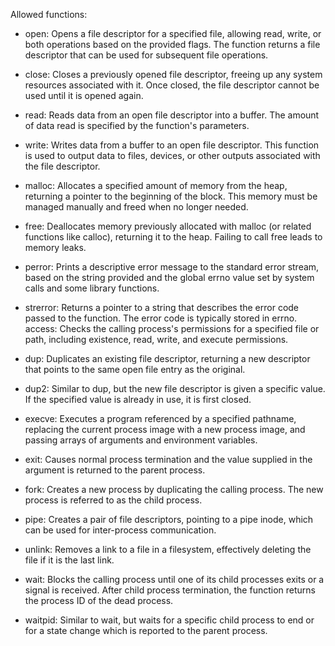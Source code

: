 Allowed functions:

- open: Opens a file descriptor for a specified file, allowing read, write, or both operations based on the provided flags. The function returns a file descriptor that can be used for subsequent file operations.

- close: Closes a previously opened file descriptor, freeing up any system resources associated with it. Once closed, the file descriptor cannot be used until it is opened again.

- read: Reads data from an open file descriptor into a buffer. The amount of data read is specified by the function's parameters.

- write: Writes data from a buffer to an open file descriptor. This function is used to output data to files, devices, or other outputs associated with the file descriptor.

- malloc: Allocates a specified amount of memory from the heap, returning a pointer to the beginning of the block. This memory must be managed manually and freed when no longer needed.

- free: Deallocates memory previously allocated with malloc (or related functions like calloc), returning it to the heap. Failing to call free leads to memory leaks.

- perror: Prints a descriptive error message to the standard error stream, based on the string provided and the global errno value set by system calls and some library functions.

- strerror: Returns a pointer to a string that describes the error code passed to the function. The error code is typically stored in errno.
access: Checks the calling process's permissions for a specified file or path, including existence, read, write, and execute permissions.

- dup: Duplicates an existing file descriptor, returning a new descriptor that points to the same open file entry as the original.

- dup2: Similar to dup, but the new file descriptor is given a specific value. If the specified value is already in use, it is first closed.

- execve: Executes a program referenced by a specified pathname, replacing the current process image with a new process image, and passing arrays of arguments and environment variables.

- exit: Causes normal process termination and the value supplied in the argument is returned to the parent process.

- fork: Creates a new process by duplicating the calling process. The new process is referred to as the child process.

- pipe: Creates a pair of file descriptors, pointing to a pipe inode, which can be used for inter-process communication.

- unlink: Removes a link to a file in a filesystem, effectively deleting the file if it is the last link.

- wait: Blocks the calling process until one of its child processes exits or a signal is received. After child process termination, the function returns the process ID of the dead process.

- waitpid: Similar to wait, but waits for a specific child process to end or for a state change which is reported to the parent process.